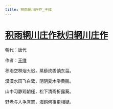 ```yaml
---
title: 积雨辋川庄作_王维
---
```


# [积雨辋川庄作秋归辋川庄作](http://so.gushiwen.org/view_5729.aspx)

朝代：唐代

作者：[王维](http://so.gushiwen.org/author_515.aspx)

积雨空林烟火迟，蒸藜炊黍饷东菑。

漠漠水田飞白鹭，阴阴夏木啭黄鹂。

山中习静观朝槿，松下清斋折露葵。

野老与人争席罢，海鸥何事更相疑。